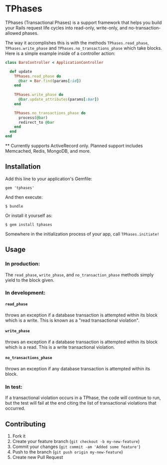 # TPhases

TPhases (Transactional Phases) is a support framework that helps you build your Rails request life cycles into read-only, write-only, and no-transaction-allowed phases.

The way it accomplishes this is with the methods `TPhases.read_phase`, `TPhases.write_phase` and `TPhases.no_transactions_phase` which take blocks.  Here is a simple example inside of a controller action:

```ruby
class BarsController < ApplicationController

  def update
    TPhases.read_phase do
      @bar = Bar.find(params[:id])
    end
    
    TPhases.write_phase do
      @bar.update_attributes(params[:bar])
    end

    TPhases.no_transactions_phase do
      process(@bar)
      redirect_to @bar
    end
  end
end
```

** Currently supports ActiveRecord only.  Planned support includes Memcached, Redis, MongoDB, and more.

## Installation

Add this line to your application's Gemfile:

    gem 'tphases'

And then execute:

    $ bundle

Or install it yourself as:

    $ gem install tphases

Somewhere in the initialization process of your app, call `TPhases.initiate!`

## Usage

### In production:
The `read_phase`, `write_phase`, and `no_transaction_phase` methods simply yield to the block given.

### In development:

#### `read_phase`
throws an exception if a database transaction is attempted within its block which is a write.  This is known as a "read transactional violation".

#### `write_phase`
throws an exception if a database transaction is attempted within its block which is a read.  This is a write transactional violation.

#### `no_transactions_phase`
throws an exception if any database transaction is attempted within its block.

### In test:
If a transactional violation occurs in a TPhase, the code will continue to run, but the test will fail at the end citing the list of transactional violations that occurred.

## Contributing

1. Fork it
2. Create your feature branch (`git checkout -b my-new-feature`)
3. Commit your changes (`git commit -am 'Added some feature'`)
4. Push to the branch (`git push origin my-new-feature`)
5. Create new Pull Request
